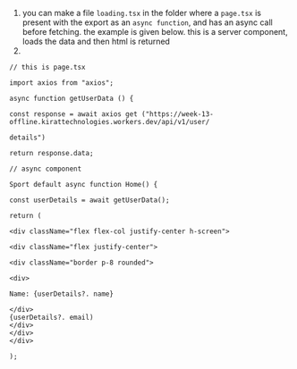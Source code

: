 

1.  you can make a file `loading.tsx` in the folder where a `page.tsx` is present with the export as an `async function`, and has an async call before fetching. the example is given below. this is a server component, loads the data and then html is returned
2. 
   
   ```tsx
// this is page.tsx

import axios from "axios";

async function getUserData () {

const response = await axios get ("https://week-13-offline.kirattechnologies.workers.dev/api/v1/user/

details")

return response.data;

// async component

Sport default async function Home() {

const userDetails = await getUserData();

return (

<div className="flex flex-col justify-center h-screen">

<div className="flex justify-center">

<div className="border p-8 rounded">

<div>

Name: {userDetails?. name}

</div>
{userDetails?. email)
</div>
</div>
</div>

);
```



